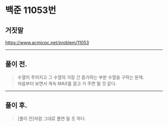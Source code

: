 # 백준 11053번

## 거짓말
https://www.acmicpc.net/problem/11053
___
## 풀이 전.
> 수열이 주어지고 그 수열의 가장 긴 증가하는 부분 수열을 구하는 문제. </br>
> 처음부터 보면서 계속 MAX를 끌고 가 주면 될 것 같다.
___
## 풀이 후.
> [풀이 전]처럼 그대로 풀면 될 듯 하다. </br>